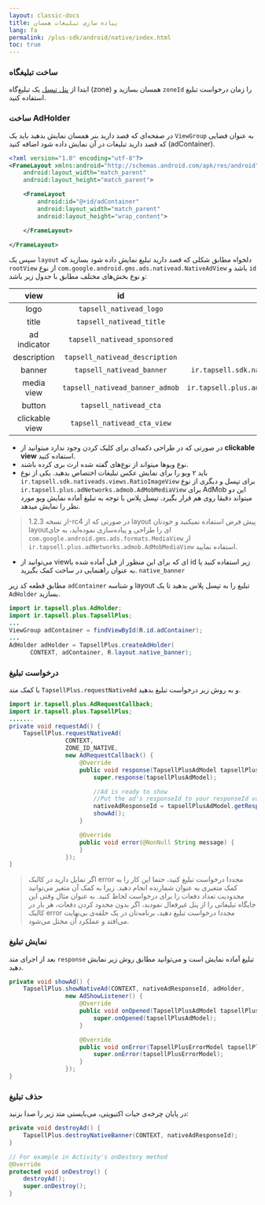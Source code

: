 ```yaml
---
layout: classic-docs
title: پیاده سازی تبلیغات همسان
lang: fa
permalink: /plus-sdk/android/native/index.html
toc: true
---
```

### ساخت تبلیغگاه
ابتدا از [پنل تپسل](https://dashboard.tapsell.ir/) یک تبلیغ‌گاه (zone) همسان بسازید و `zoneId` را زمان درخواست تبلیغ استفاده کنید.

### ساخت AdHolder
در صفحه‌ای که قصد دارید بنر همسان نمایش بدهید باید یک `ViewGroup` به عنوان فضایی که قصد دارید تبلیغات در آن نمایش داده شود اضافه کنید (adContainer).

```xml
<?xml version="1.0" encoding="utf-8"?>
<FrameLayout xmlns:android="http://schemas.android.com/apk/res/android"
    android:layout_width="match_parent"
    android:layout_height="match_parent">

    <FrameLayout
        android:id="@+id/adContainer"
        android:layout_width="match_parent"
        android:layout_height="wrap_content">

    </FrameLayout>

</FrameLayout>
```

سپس یک `layout` دلخواه مطابق شکلی که قصد دارید تبلیغ نمایش داده شود بسازید که `rootView` از نوع `com.google.android.gms.ads.nativead.NativeAdView`  باشد و `id` و نوع بخش‌های مختلف مطابق با جدول زیر باشد:

|       view       |              id              | type  |
|:------------:|:----------------------------:|:-:|
|     logo     |     `tapsell_nativead_logo`    | `ImageView`  |
|     title    |    `tapsell_nativead_title`    | `TextView`  |
| ad indicator |  `tapsell_nativead_sponsored`  | `View`  |
|  description | `tapsell_nativead_description` | `TextView`  |
|    banner    |    `tapsell_nativead_banner`   | `ir.tapsell.sdk.nativeads.views.RatioImageView`  |
|  media view  |`tapsell_nativead_banner_admob` | `ir.tapsell.plus.adNetworks.admob.AdMobMediaView`  |
|    button    |     `tapsell_nativead_cta`     | `TextView`  |
|    clickable view    |     `tapsell_nativead_cta_view`     | `View`  |


* در صورتی که در طراحی دکمه‌ای برای کلیک کردن وجود ندارد میتوانید از **clickable view** استفاده کنید.
* نوع ویوها میتواند از نوع‌های گفته شده ارث بری کرده باشند.
* باید ۲ ویو را برای نمایش عکس تبلیغات اختصاص بدهید. یکی از نوع `ir.tapsell.sdk.nativeads.views.RatioImageView` برای تپسل و دیگری از نوع `ir.tapsell.plus.adNetworks.admob.AdMobMediaView` برای AdMob این دو میتواند دقیقا روی هم قرار بگیرد. تپسل پلاس با توجه به تبلیغ آماده نمایش ویو مورد نظر را نمایش میدهد.
> از نسخه 1.2.3-rc4  در صورتی که از layout ‌پیش فرض استفاده نمیکنید و خودتان layoutای را طراحی و پیاده‌سازی نموده‌اید، به جای `com.google.android.gms.ads.formats.MediaView` از `ir.tapsell.plus.adNetworks.admob.AdMobMediaView` استفاده نمایید.
* می‌توانید از view‌ای که برای این منظور از قبل آماده شده با id زیر استفاده کنید یا به عنوان راهنمایی در ساخت کمک بگیرید.
`native_banner`

مطابق قطعه کد زیر `adContainer` و شناسه layout تبلیغ را به تپسل پلاس بدهید تا یک `AdHolder` بسازید.

```java
import ir.tapsell.plus.AdHolder;
import ir.tapsell.plus.TapsellPlus;
...
ViewGroup adContainer = findViewById(R.id.adContainer);
...
AdHolder adHolder = TapsellPlus.createAdHolder(
      CONTEXT, adContainer, R.layout.native_banner);
```

### درخواست تبلیغ
با کمک متد `TapsellPlus.requestNativeAd` و به روش زیر درخواست تبلیغ بدهید.

```java
import ir.tapsell.plus.AdRequestCallback;
import ir.tapsell.plus.TapsellPlus;
.......
private void requestAd() {
    TapsellPlus.requestNativeAd(
                CONTEXT,
                ZONE_ID_NATIVE,
                new AdRequestCallback() {
                    @Override
                    public void response(TapsellPlusAdModel tapsellPlusAdModel) {
                        super.response(tapsellPlusAdModel);

                        //Ad is ready to show
                        //Put the ad's responseId to your responseId variable
                        nativeAdResponseId = tapsellPlusAdModel.getResponseId();
                        showAd();
                    }

                    @Override
                    public void error(@NonNull String message) {
                    }
                });
}
```

>اگر تمایل دارید در کالبک error مجددا درخواست تبلیغ کنید، حتما این کار را به کمک متغیری به
عنوان شمارنده انجام دهید. زیرا به کمک آن متغیر می‌توانید محدودیت تعداد دفعات را برای
درخواست لحاظ کنید. به عنوان مثال وقتی این جایگاه تبلیغاتی را از پنل غیرفعال نمودید، اگر بدون
محدود کردن دفعات، هر بار در کالبک error مجددا درخواست تبلیغ دهید، برنامه‌تان در یک حلقه‌ی
بی‌نهایت می‌افتد و عملکرد آن مختل می‌شود.

### نمایش تبلیغ
بعد از اجرای متد `response` تبلیغ آماده نمایش است و می‌توانید مطابق روش زیر نمایش دهید.

```java
private void showAd() {
    TapsellPlus.showNativeAd(CONTEXT, nativeAdResponseId, adHolder,
                new AdShowListener() {
                    @Override
                    public void onOpened(TapsellPlusAdModel tapsellPlusAdModel) {
                        super.onOpened(tapsellPlusAdModel);
                    }

                    @Override
                    public void onError(TapsellPlusErrorModel tapsellPlusErrorModel) {
                        super.onError(tapsellPlusErrorModel);
                    }
                });
}
```

### حذف تبلیغ
در پایان چرخه‌ی حیات اکتیویتی، می‌بایستی متد زیر را صدا بزنید:
```java
private void destroyAd() {
    TapsellPlus.destroyNativeBanner(CONTEXT, nativeAdResponseId);
}

// For example in Activity's onDestory method
@Override
protected void onDestroy() {
    destroyAd();
    super.onDestroy();
}
```

